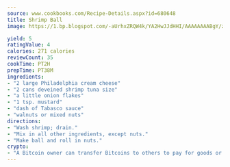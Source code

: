 ```yaml
---
source: www.cookbooks.com/Recipe-Details.aspx?id=680648
title: Shrimp Ball
image: https://1.bp.blogspot.com/-aUrhxZRQW4k/YA2HwJJdHHI/AAAAAAAABgY/z2R8OXCxqDoBQtRn-q-fHG8g9_G4G1HBwCLcBGAsYHQ/s320/13.png

yield: 5
ratingValue: 4
calories: 271 calories
reviewCount: 35
cookTime: PT2H
prepTime: PT38M
ingredients:
- "2 large Philadelphia cream cheese"
- "2 cans deveined shrimp tuna size"
- "a little onion flakes"
- "1 tsp. mustard"
- "dash of Tabasco sauce"
- "walnuts or mixed nuts"
directions:
- "Wash shrimp; drain."
- "Mix in all other ingredients, except nuts."
- "Make ball and roll in nuts."
crypto:
- "A Bitcoin owner can transfer Bitcoins to others to pay for goods or services."
---
```


